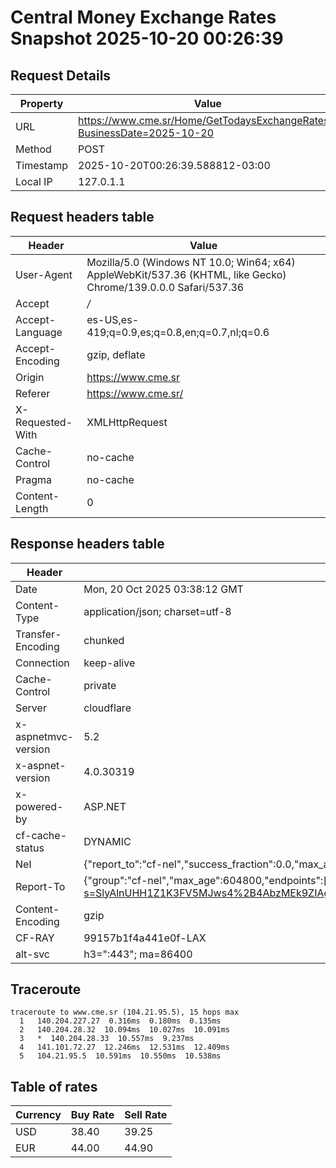 # Central Money Exchange Rates Snapshot 2025-10-20 00:26:39
## Request Details

| Property | Value |
|----------|-------|
| URL | https://www.cme.sr/Home/GetTodaysExchangeRates/?BusinessDate=2025-10-20 |
| Method | POST |
| Timestamp | 2025-10-20T00:26:39.588812-03:00 |
| Local IP | 127.0.1.1 |
    
## Request headers table

| Header | Value |
|--------|-------|
| User-Agent | Mozilla/5.0 (Windows NT 10.0; Win64; x64) AppleWebKit/537.36 (KHTML, like Gecko) Chrome/139.0.0.0 Safari/537.36 |
| Accept | */* |
| Accept-Language | es-US,es-419;q=0.9,es;q=0.8,en;q=0.7,nl;q=0.6 |
| Accept-Encoding | gzip, deflate |
| Origin | https://www.cme.sr |
| Referer | https://www.cme.sr/ |
| X-Requested-With | XMLHttpRequest |
| Cache-Control | no-cache |
| Pragma | no-cache |
| Content-Length | 0 |

    
## Response headers table
| Header | Value |
|--------|-------|
| Date | Mon, 20 Oct 2025 03:38:12 GMT |
| Content-Type | application/json; charset=utf-8 |
| Transfer-Encoding | chunked |
| Connection | keep-alive |
| Cache-Control | private |
| Server | cloudflare |
| x-aspnetmvc-version | 5.2 |
| x-aspnet-version | 4.0.30319 |
| x-powered-by | ASP.NET |
| cf-cache-status | DYNAMIC |
| Nel | {"report_to":"cf-nel","success_fraction":0.0,"max_age":604800} |
| Report-To | {"group":"cf-nel","max_age":604800,"endpoints":[{"url":"https://a.nel.cloudflare.com/report/v4?s=SlyAlnUHH1Z1K3FV5MJws4%2B4AbzMEk9ZIAgLeiHfznPvfCWEH8UTHIHAKazMDdDsnlD3bI9B5BoiO0Jti9UJxEsRi8riYWjs1co%3D"}]} |
| Content-Encoding | gzip |
| CF-RAY | 99157b1f4a441e0f-LAX |
| alt-svc | h3=":443"; ma=86400 |

## Traceroute 

```
traceroute to www.cme.sr (104.21.95.5), 15 hops max
  1   140.204.227.27  0.316ms  0.180ms  0.135ms 
  2   140.204.28.32  10.094ms  10.027ms  10.091ms 
  3   *  140.204.28.33  10.557ms  9.237ms 
  4   141.101.72.27  12.246ms  12.531ms  12.409ms 
  5   104.21.95.5  10.591ms  10.550ms  10.538ms 

```


## Table of rates

| Currency | Buy Rate | Sell Rate |
|----------|----------|-----------|
| USD | 38.40 | 39.25 |
| EUR | 44.00 | 44.90 |
